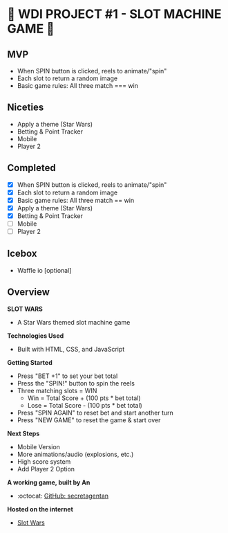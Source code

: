 # :slot_machine: WDI PROJECT #1 - SLOT MACHINE GAME :slot_machine:

## MVP 
- When SPIN button is clicked, reels to animate/"spin"
- Each slot to return a random image
- Basic game rules: All three match === win 

## Niceties
- Apply a theme (Star Wars)
- Betting & Point Tracker
- Mobile
- Player 2

## Completed
- [x] When SPIN button is clicked, reels to animate/"spin"
- [x] Each slot to return a random image
- [x] Basic game rules: All three match == win 
- [x] Apply a theme (Star Wars)
- [x] Betting & Point Tracker
- [ ] Mobile
- [ ] Player 2

## Icebox
- Waffle io [optional]

## Overview

**SLOT WARS**
- A Star Wars themed slot machine game

**Technologies Used**
- Built with HTML, CSS, and JavaScript

**Getting Started** 
- Press "BET +1" to set your bet total 
- Press the "SPIN!" button to spin the reels
- Three matching slots = WIN 
    - Win = Total Score + (100 pts * bet total)
    - Lose = Total Score - (100 pts * bet total)
- Press "SPIN AGAIN" to reset bet and start another turn
- Press "NEW GAME" to reset the game & start over

**Next Steps**
- Mobile Version
- More animations/audio (explosions, etc.)
- High score system
- Add Player 2 Option

**A working game, built by An**
- :octocat: [GitHub: secretagentan](http://github.com/SecretAgentAn)

**Hosted on the internet**
- [Slot Wars](https://secretagentan.github.io/project_01_build_a_game/)





